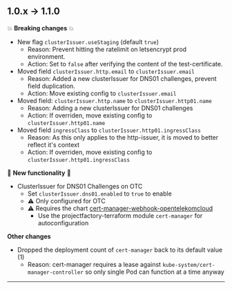 
## 1.0.x -> 1.1.0

💥 **Breaking changes** 💥

 - New flag `clusterIssuer.useStaging` (default `true`)
   - Reason: Prevent hitting the ratelimit on letsencrypt prod environment. 
   - Action: Set to `false` after verifying the content of the test-certificate.
 - Moved field `clusterIssuer.http.email` to `clusterIssuer.email`
   - Reason: Added a new clusterIssuer for DNS01 challenges, prevent field duplication.
   - Action: Move existing config to `clusterIssuer.email`
 - Moved field: `clusterIssuer.http.name` to `clusterIssuer.http01.name`
     - Reason: Adding a new clusterIssuer for DNS01 challenges
     - Action: If overriden, move existing config to `clusterIssuer.http01.name`
 - Moved field `ingressClass` to `clusterIssuer.http01.ingressClass`
   - Reason: As this only applies to the http-issuer, it is moved to better reflect it's context
   - Action: If overriden, move existing config to `clusterIssuer.http01.ingressClass`

🎉 **New functionality** 🎉
- ClusterIssuer for DNS01 Challenges on OTC
  - Set `clusterIssuer.dns01.enabled` to `true` to enable
  - ⚠️ Only configured for OTC
  - ⚠️ Requires the chart [cert-manager-webhook-opentelekomcloud](https://github.com/akyriako/cert-manager-webhook-opentelekomcloud)
    - Use the projectfactory-terraform module `cert-manager` for autoconfiguration

**Other changes**
- Dropped the deployment count of `cert-manager` back to its default value (1)
  - Reason: cert-manager requires a lease against `kube-system/cert-manager-controller` so only single Pod can function at a time anyway

***